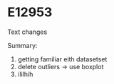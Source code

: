 # E12953

Text 
changes 


Summary:
1. getting familiar eith datasetset
2. delete outliers -> use boxplot 
3. ililhih
